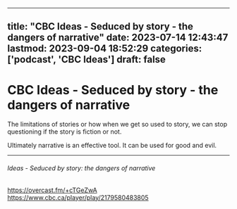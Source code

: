 
---
title: "CBC Ideas - Seduced by story -  the dangers of narrative"
date: 2023-07-14 12:43:47
lastmod: 2023-09-04 18:52:29
categories: ['podcast', 'CBC Ideas']
draft: false
---


# CBC Ideas - Seduced by story -  the dangers of narrative

The limitations of stories or how when we get so used to story, we can stop questioning if the story is fiction or not.

Ultimately narrative is an effective tool. It can be used for good and evil.

---
###### Ideas - Seduced by story: the dangers of narrative

https://overcast.fm/+cTGeZwA  
https://www.cbc.ca/player/play/2179580483805

<!-- #public  #podcast #CBC Ideas# -->

<!-- {BearID:4F53FD4C-F0E6-433D-AC93-A01A8580810A} -->
